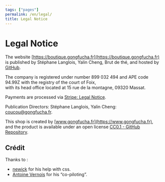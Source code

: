 ```yaml
---
tags: ["pages"]
permalink: /en/legal/
title: Legal Notice
---
```


# Legal Notice

The website [https://boutique.gongfucha.fr](https://boutique.gongfucha.fr) is published by Stéphane Langlois, Yalin Cheng, Brut de thé, and hosted by [GitHub](https://github.com/about).

The company is registered under number 899 032 494 and APE code 94.99Z with the registry of the court of Foix,  
with its head office located at 15 rue de la montagne, 09320 Massat.

Payments are processed via [Stripe: Legal Notice](https://stripe.com/fr/legal/france-legal-notice).

Publication Directors: Stéphane Langlois, Yalin Cheng: [coucou@gongfucha.fr](mailto:coucou@gongfucha.fr).

This shop is created by [www.gongfucha.fr](https://www.gongfucha.fr), and the product is available under an open license [CC0.1 - GitHub Repository](https://raw.githubusercontent.com/brutdethe/boutique-11ty/refs/heads/main/LICENSE).

## Crédit

Thanks to :

- [newick](https://entre-quote.com) for his help with css.
- [Antoine Vernois](https://blog.crafting-labs.fr/ensemble/) for his “co-piloting”.
